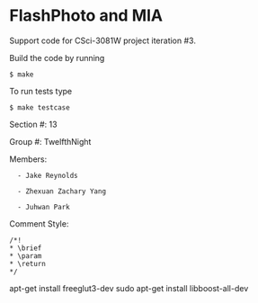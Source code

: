 FlashPhoto and MIA
=========

Support code for CSci-3081W project iteration #3.

Build the code by running

`$ make`

To run tests type

`$ make testcase`

Section #: 13

Group #: TwelfthNight

Members:

      - Jake Reynolds 

      - Zhexuan Zachary Yang

      - Juhwan Park

Comment Style:
```
/*!
* \brief
* \param
* \return
*/
```

apt-get install freeglut3-dev
sudo apt-get install libboost-all-dev
